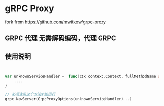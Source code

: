 # gRPC Proxy

fork from https://github.com/mwitkow/grpc-proxy 

## GRPC 代理 无需解码编码，代理 GRPC 

## 使用说明

```go 


var unknownServiceHandler =  func(ctx context.Context, fullMethodName string) (context.Context, *grpc.ClientConn, error) {
    ....
}

// 必须注册这个方法才能运行
grpc.NewServer(GrpcProxyOptions(unknownServiceHandler)...)

```
